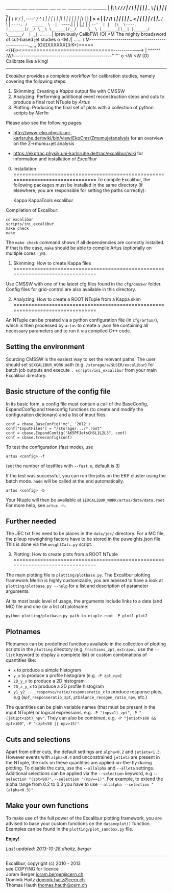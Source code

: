   _______ ___   ___  ______      ___       __       __  .______    __    __  .______
 |   ____|\  \ /  / /      |    /   \     |  |     |  | |   _  \  |  |  |  | |   _  \
 |  |__    \  V  / |  ,----'   /  ^  \    |  |     |  | |  |_)  | |  |  |  | |  |_)  |
 |   __|    >   <  |  |       /  /_\  \   |  |     |  | |   _  <  |  |  |  | |      /
 |  |____  /  .  \ |  `----. /  _____  \  |  `----.|  | |  |_)  | |  `--'  | |  |\  \----.
 |_______|/__/ \__\ \______|/__/     \__\ |_______||__| |______/   \______/  | _| `._____|
                                                                      (previously CalibFW)
                   (O)
                   <M       The mighty broadsword of cut-based jet studies
        o          <M
       /| ......  /:M\------------------------------------------------,,,,,,
     (O)[]XXXXXX[]I:K+}=====<{H}>================================------------>
       \| ^^^^^^  \:W/------------------------------------------------''''''
        o          <W
                   <W
                   (O)                 Calibrate like a king!

-------------------------------------------------------------------------------

*Excalibur* provides a complete workflow for calibration studies, namely
covering the following steps:

   1. Skimming: Creating a *Kappa* output file with CMSSW
   2. Analyzing: Performing additional event reconstruction steps and cuts
      to produce a final root NTuple by *Artus*
   3. Plotting: Producing the final set of plots with a collection of python
      scripts by *Merlin*

Please also see the following pages:

- http://www-ekp.physik.uni-karlsruhe.de/twiki/bin/view/EkpCms/Zmumujetanalysis
  for an overview on the Z->mumu+jet analysis

- https://ekptrac.physik.uni-karlsruhe.de/trac/excalibur/wiki
  for information and installation of *Excalibur*

0. Installation
===============================================================================
To compile Excalibur, the following packages must be installed in the same
directory (if elsewhere, you are responsible for setting the paths correctly):

    Kappa
    KappaTools
    excalibur

Compilation of Excalibur:

    cd excalibur
    scripts/ini_excalibur
    make check
    make

The `make check` command shows if all dependencies are correctly installed. If
that is the case, `make` should be able to compile Artus (optionally on
multiple cores `-jN`).


1. Skimming: How to create Kappa files
===============================================================================

Use CMSSW with one of the latest cfg files found in the `cfg/cmssw/` folder.
Config files for grid-control are also available in this directory.


2. Analyzing: How to create a ROOT NTuple from a Kappa skim
===============================================================================

An NTuple can be created via a python configuration file (in `cfg/artus/`),
which is then processed by `artus` to create a .json file containing
all necessary parameters and to run it via compiled C++ code.


## Setting the environment
Sourcing CMSSW is the easiest way to set the relevant paths. The user should
set `$EXCALIBUR_WORK` path (e.g. `/storage/a/$USER/excalibur`) for batch job
outputs and execute `. scripts/ini_excalibur` from your main Excalibur
directory.


## Basic structure of the config file
In its basic form, a config file must contain a call of the BaseConfig,
ExpandConfig and treeconfig functions (to create and modify the configuration
dictionary) and a list of input files:

    conf = cbase.BaseConfig('mc', '2012')
    conf["InputFiles"] = "/storage/.../*.root"
    conf = cbase.ExpandConfig("AK5PFJetsCHSL1L2L3", conf)
    conf = cbase.treeconfig(conf)

To test the configuration (fast mode), use

    artus <config> -f

(set the number of testfiles with `--fast n`, default is 3)

If the test was successful, you can run the jobs on the EKP cluster using
the batch mode. `hadd` will be called at the end automatically.

    artus <config> -b

Your Ntuple will then be available at `$EXCALIBUR_WORK/artus/data/data.root`
For more help, see `artus -h`.

## Further needed
The JEC txt files need to be places in the `data/jec/` directory. For a MC file,
the pileup reweighting factors have to be stored in the puweights.json file.
This is done via the `weightCalc.py` script.


3. Plotting: How to create plots from a ROOT NTuple
===============================================================================

The main plotting file is `plotting/plotbase.py`. The Excalibur plotting
framework Merlin is highly customizable, you are advised to have a look at
`plotting/plotbase.py --help` for a list and description of parameter arguments.

At its most basic level of usage, the arguments include links to a data (and MC) 
file and one (or a list of) plotname:

    python plotting/plotbase.py path-to-ntuple.root -P plot1 plot2


## Plotnames
Plotnames can be predefined functions available in the collection of plotting 
scripts in the `plotting` directory (e.g. `fractions_zpt`, `extrapol`, use the
`--list` keyword to display a complete list) or custom combinations of
quantities like:

- `x`  to produce a simple histogram
- `y_x` to produce a profile histogram (e.g. `-P zpt_npv`)
- `2D_y_x` to produce a 2D histogram
- `2D_z_y_x` to produce a 2D profile histogram
- `y1_y2_..._response/ratio/responseratio_x` to produce response plots,
  e.g (`mpf_responseratio_zpt`, `ptbalance_recogen_ratio_npv`, etc.)

The quantities can be plain variable names (that must be present in the input
NTuple) or logical expressions, e.g. `-P "(npv=1)_zpt"`, `-P "(jet1pt<zpt)_npv"`.
They can also be combined, e.g. `-P "jet1pt>100 && zpt>100"`,
 `-P "(zpt<50 || npv>15)"`.


## Cuts and selections
Apart from other cuts, the default settings are `alpha<0.2` and `jet1eta<1.3`.
However events with `alpha<0.4` and unconstrained `jet1eta` are present in the NTuple,
the cuts on these quantities are applied on-the-fly during plotting. To disable
the cuts, use the `--allalpha` and `--alleta` settings.
Additional selections can be applied via the `--selection` keyword,
e.g `--selection "(zpt<80)"`, `--selection "(npv==1)"`.
For example, to extend the alpha range from 0.2 to 0.3 you have to use
`--allalpha --selection "(alpha<0.3)"`.


## Make your own functions
To make use of the full power of the Excalibur plotting framework, you are advised
to base your custom functions on the `datamcplot()` function. Examples can be
found in the `plotting/plot_sandbox.py` file.


**Enjoy!**


*Last updated: 2013-10-28 dhaitz, berger*

---
Excalibur, copyright (c) 2010 - 2013  
see COPYING for licence  
Joram Berger <joram.berger@cern.ch>  
Dominik Haitz <dominik.haitz@cern.ch>  
Thomas Hauth <thomas.hauth@cern.ch>  
